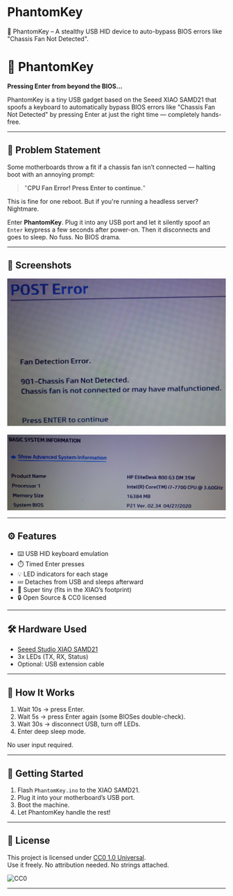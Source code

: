 # PhantomKey
👻 PhantomKey – A stealthy USB HID device to auto-bypass BIOS errors like "Chassis Fan Not Detected".

# 👻 PhantomKey

**Pressing Enter from beyond the BIOS...**

PhantomKey is a tiny USB gadget based on the Seeed XIAO SAMD21 that spoofs a keyboard to automatically bypass BIOS errors like "Chassis Fan Not Detected" by pressing Enter at just the right time — completely hands-free.

---

## 🧠 Problem Statement

Some motherboards throw a fit if a chassis fan isn’t connected — halting boot with an annoying prompt:  
> "**CPU Fan Error! Press Enter to continue.**"

This is fine for one reboot. But if you're running a headless server? Nightmare.

Enter **PhantomKey**. Plug it into any USB port and let it silently spoof an `Enter` keypress a few seconds after power-on. Then it disconnects and goes to sleep. No fuss. No BIOS drama.

---

## 📸 Screenshots

<img src="img/bios-error.jpg" width="800"><br><br>
<img src="img/system-information.jpg" width="800">

---

## ⚙️ Features

- ⌨️ USB HID keyboard emulation
- ⏱️ Timed Enter presses
- 💡 LED indicators for each stage
- 💤 Detaches from USB and sleeps afterward
- 🌈 Super tiny (fits in the XIAO’s footprint)
- 🔒 Open Source & CC0 licensed

---

## 🛠️ Hardware Used

- [Seeed Studio XIAO SAMD21](https://wiki.seeedstudio.com/XIAO_SAMD21/)
- 3x LEDs (TX, RX, Status)
- Optional: USB extension cable

---

## 🧪 How It Works

1. Wait 10s → press Enter.
2. Wait 5s → press Enter again (some BIOSes double-check).
3. Wait 30s → disconnect USB, turn off LEDs.
4. Enter deep sleep mode.

No user input required.

---

## 🚀 Getting Started

1. Flash `PhantomKey.ino` to the XIAO SAMD21.
2. Plug it into your motherboard’s USB port.
3. Boot the machine.
4. Let PhantomKey handle the rest!

---

## 🪪 License

This project is licensed under [CC0 1.0 Universal](https://creativecommons.org/publicdomain/zero/1.0/).  
Use it freely. No attribution needed. No strings attached.

![CC0](https://licensebuttons.net/p/zero/1.0/88x31.png)

---
